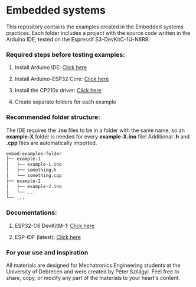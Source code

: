# Embedded systems

This repository contains the examples created in the Embedded systems practices. Each folder includes a project with the source code written in the Arduino IDE, tested on the Espressif S3-DevKitC-1U-N8R8.

### Required steps before testing examples:

1. Install Arduino IDE:
[Click here](https://www.arduino.cc/en/software)

2. Install Arduino-ESP32 Core: 
[Click here](https://docs.espressif.com/projects/arduino-esp32/en/latest/installing.html#installing-using-arduino-ide)

3. Install the CP210x driver:
[Click here](https://www.silabs.com/developer-tools/usb-to-uart-bridge-vcp-drivers?tab=downloads)

4. Create separate folders for each example

### Recommended folder structure:

The IDE requires the __.ino__ files to be in a folder with the same name, so an __example-X__ folder is needed for every __example-X.ino__ file! Additional __.h__ and __.cpp__ files are automatically imported.

```bash
embed-examples-folder
├── example-1
│   ├── example-1.ino
│   ├── something.h
│   └── something.cpp
├── example-2
│   ├── example-2.ino
│   └── ...
└── ...
```

### Documentations:

1. ESP32-C6 DevKitM-1:
[Click here](https://docs.espressif.com/projects/esp-dev-kits/en/latest/esp32c6/esp32-c6-devkitm-1/user_guide.html)

2. ESP-IDF (latest): 
[Click here](https://docs.espressif.com/projects/esp-idf/en/latest/esp32c6/api-reference/index.html)


### For your use and inspiration

All materials are designed for Mechatronics Engineering students at the University of Debrecen and were created by Péter Szilágyi. Feel free to share, copy, or modify any part of the materials to your heart's content.
